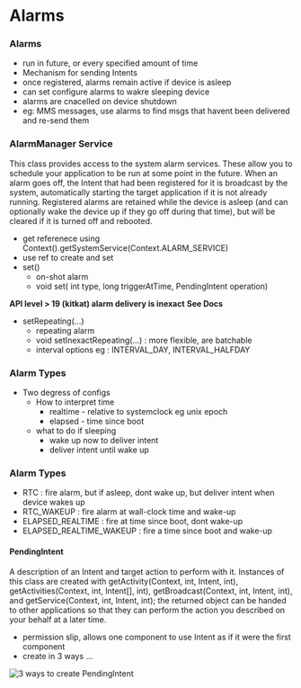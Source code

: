 Alarms
=======

### Alarms

- run in future, or every specified amount of time
- Mechanism for sending Intents
- once registered, alarms remain active if device is asleep
- can set configure alarms to wakre sleeping device
- alarms are cnacelled on device shutdown
- eg: MMS messages, use alarms to find msgs that havent been delivered and re-send them

### AlarmManager Service

This class provides access to the system alarm services. These allow you to schedule your application to be run at some point in the future. When an alarm goes off, the Intent that had been registered for it is broadcast by the system, automatically starting the target application if it is not already running. Registered alarms are retained while the device is asleep (and can optionally wake the device up if they go off during that time), but will be cleared if it is turned off and rebooted.

- get referenece using Context().getSystemService(Context.ALARM_SERVICE)
- use ref to create and set
- set()
    - on-shot alarm
    - void set( int type, long triggerAtTime, PendingIntent operation)

**API level > 19 (kitkat) alarm delivery is inexact**
**See Docs**

- setRepeating(...) 
    - repeating alarm
    - void setInexactRepeating(...) : more flexible, are batchable 
    - interval options eg : INTERVAL_DAY, INTERVAL_HALFDAY

### Alarm Types

- Two degress of configs
    - How to interpret time
        - realtime - relative to systemclock eg unix epoch
        - elapsed - time since boot
    - what to do if sleeping
        - wake up now to deliver intent
        - deliver intent until wake up

### Alarm Types

- RTC : fire alarm, but if asleep, dont wake up, but deliver intent when device wakes up
- RTC_WAKEUP : fire alarm at wall-clock time and wake-up
- ELAPSED_REALTIME : fire at time since boot, dont wake-up
- ELAPSED_REALTIME_WAKEUP : fire a time since boot and wake-up 

#### PendingIntent

A description of an Intent and target action to perform with it. Instances of this class are created with getActivity(Context, int, Intent, int), getActivities(Context, int, Intent[], int), getBroadcast(Context, int, Intent, int), and getService(Context, int, Intent, int); the returned object can be handed to other applications so that they can perform the action you described on your behalf at a later time.

- permission slip, allows one component to use Intent as if it were the first component
- create in 3 ways ...

![3 ways to create PendingIntent](https://raw.github.com/vichou/coursera/master/Programming%20mobile%20applications%20for%20Android%20-%20University%20of%20Maryland/pics/androidalarmspendingintent.jpg)

